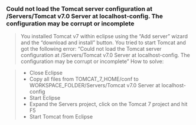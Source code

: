 ### Could not load the Tomcat server configuration at /Servers/Tomcat v7.0 Server at localhost-config. The configuration may be corrupt or incomplete

> You installed Tomcat v7 within eclipse using the “Add server” wizard and the  “download and install” button.
> You tried to start Tomcat and got the following error:
> “Could not load the Tomcat server configuration at /Servers/Tomcat v7.0 Server at localhost-config. The configuration may be corrupt or incomplete”
> How to solve:

> * Close Eclipse
> * Copy all files from TOMCAT_7_HOME/conf to WORKSPACE_FOLDER/Servers/Tomcat v7.0 Server at localhost-config
> * Start Eclipse
> * Expand the Servers project, click on the Tomcat 7 project and hit F5
> * Start Tomcat from Eclipse
